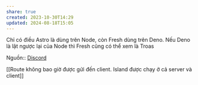 ```yaml
---
share: true
created: 2023-10-30T14:29
updated: 2024-08-18T15:05
---
```

Chỉ có điều Astro là dùng trên Node, còn Fresh dùng trên Deno. Nếu Deno là lật ngược lại của Node thì Fresh cũng có thể xem là Troas

Nguồn:: [Discord](https://discord.com/channels/684898665143206084/991511118524715139/1201394893382221924)

[[Route không bao giờ được gửi đến client. Island được chạy ở cả server và client]]
